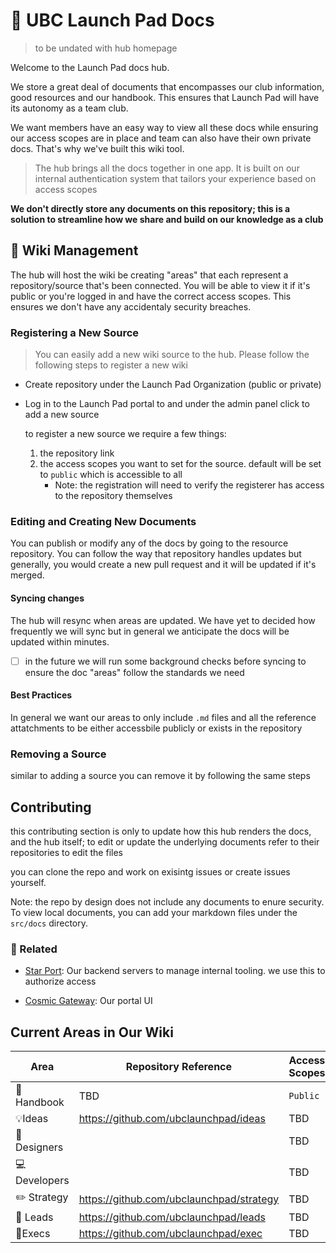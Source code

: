 # 📖 UBC Launch Pad Docs

> to be undated with hub homepage

Welcome to the Launch Pad docs hub.

We store a great deal of documents that encompasses our club information, good resources and our handbook. This ensures that Launch Pad will have its autonomy as a team club.

We want members have an easy way to view all these docs while ensuring our access scopes are in place and team can also have their own private docs. That's why we've built this wiki tool.

> The hub brings all the docs together in one app. It is built on our internal authentication system that tailors your experience based on access scopes

**We don't directly store any documents on this repository; this is a solution to streamline how we share and build on our knowledge as a club**

## 📝 Wiki Management

The hub will host the wiki be creating "areas" that each represent a repository/source that's been connected. You will be able to view it if it's public or you're logged in and have the correct access scopes. This ensures we don't have any accidentaly security breaches.

### Registering a New Source

> You can easily add a new wiki source to the hub. Please follow the following steps to register a new wiki

- Create repository under the Launch Pad Organization (public or private)

- Log in to the Launch Pad portal to and under the admin panel click to add a new source

  to register a new source we require a few things:

  1. the repository link
  2. the access scopes you want to set for the source. default will be set to `public` which is accessible to all
     - Note: the registration will need to verify the registerer has access to the repository themselves

### Editing and Creating New Documents

You can publish or modify any of the docs by going to the resource repository. You can follow the way that repository handles updates but generally, you would create a new pull request and it will be updated if it's merged.

#### Syncing changes

The hub will resync when areas are updated. We have yet to decided how frequently we will sync but in general we anticipate the docs will be updated within minutes.

- [ ] in the future we will run some background checks before syncing to ensure the doc "areas" follow the standards we need

#### Best Practices

In general we want our areas to only include `.md` files and all the reference attatchments to be either accessbile publicly or exists in the repository

### Removing a Source

similar to adding a source you can remove it by following the same steps

## Contributing

this contributing section is only to update how this hub renders the docs, and the hub itself; to edit or update the underlying documents refer to their repositories to edit the files

you can clone the repo and work on exisintg issues or create issues yourself.

Note: the repo by design does not include any documents to enure security. To view local documents, you can add your markdown files under the `src/docs` directory.

### 🔗 Related

- [Star Port](https://github.com/ubclaunchpad/StarPort): Our backend servers to manage internal tooling. we use this to authorize access

- [Cosmic Gateway](https://github.com/ubclaunchpad/CosmicGateway): Our portal UI

## Current Areas in Our Wiki

| Area          | Repository Reference                     | Access Scopes |
| ------------- | ---------------------------------------- | ------------- |
| 📓 Handbook   | TBD                                      | `Public`      |
| 💡Ideas       | https://github.com/ubclaunchpad/ideas    | TBD           |
| 🎨 Designers  |                                          | TBD           |
| 💻 Developers |                                          | TBD           |
| ✏️ Strategy   | https://github.com/ubclaunchpad/strategy | TBD           |
| 📄 Leads      | https://github.com/ubclaunchpad/leads    | TBD           |
| 📃Execs       | https://github.com/ubclaunchpad/exec     | TBD           |
